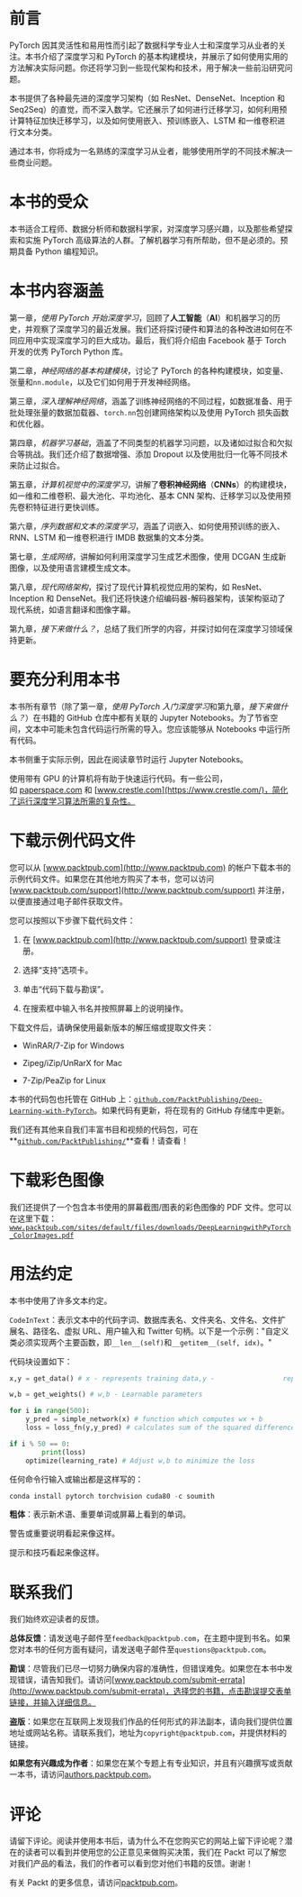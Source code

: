 # 前言

PyTorch 因其灵活性和易用性而引起了数据科学专业人士和深度学习从业者的关注。本书介绍了深度学习和 PyTorch 的基本构建模块，并展示了如何使用实用的方法解决实际问题。你还将学习到一些现代架构和技术，用于解决一些前沿研究问题。

本书提供了各种最先进的深度学习架构（如 ResNet、DenseNet、Inception 和 Seq2Seq）的直觉，而不深入数学。它还展示了如何进行迁移学习，如何利用预计算特征加快迁移学习，以及如何使用嵌入、预训练嵌入、LSTM 和一维卷积进行文本分类。

通过本书，你将成为一名熟练的深度学习从业者，能够使用所学的不同技术解决一些商业问题。

# 本书的受众

本书适合工程师、数据分析师和数据科学家，对深度学习感兴趣，以及那些希望探索和实施 PyTorch 高级算法的人群。了解机器学习有所帮助，但不是必须的。预期具备 Python 编程知识。

# 本书内容涵盖

第一章，*使用 PyTorch 开始深度学习*，回顾了**人工智能**（**AI**）和机器学习的历史，并观察了深度学习的最近发展。我们还将探讨硬件和算法的各种改进如何在不同应用中实现深度学习的巨大成功。最后，我们将介绍由 Facebook 基于 Torch 开发的优秀 PyTorch Python 库。

第二章，*神经网络的基本构建模块*，讨论了 PyTorch 的各种构建模块，如变量、张量和`nn.module`，以及它们如何用于开发神经网络。

第三章，*深入理解神经网络*，涵盖了训练神经网络的不同过程，如数据准备、用于批处理张量的数据加载器、`torch.nn`包创建网络架构以及使用 PyTorch 损失函数和优化器。

第四章，*机器学习基础*，涵盖了不同类型的机器学习问题，以及诸如过拟合和欠拟合等挑战。我们还介绍了数据增强、添加 Dropout 以及使用批归一化等不同技术来防止过拟合。

第五章，*计算机视觉中的深度学习*，讲解了**卷积神经网络**（**CNNs**）的构建模块，如一维和二维卷积、最大池化、平均池化、基本 CNN 架构、迁移学习以及使用预先卷积特征进行更快训练。

第六章，*序列数据和文本的深度学习*，涵盖了词嵌入、如何使用预训练的嵌入、RNN、LSTM 和一维卷积进行 IMDB 数据集的文本分类。

第七章，*生成网络*，讲解如何利用深度学习生成艺术图像，使用 DCGAN 生成新图像，以及使用语言建模生成文本。

第八章，*现代网络架构*，探讨了现代计算机视觉应用的架构，如 ResNet、Inception 和 DenseNet。我们还将快速介绍编码器-解码器架构，该架构驱动了现代系统，如语言翻译和图像字幕。

第九章，*接下来做什么？*，总结了我们所学的内容，并探讨如何在深度学习领域保持更新。

# 要充分利用本书

本书所有章节（除了第一章，*使用 PyTorch 入门深度学习*和第九章，*接下来做什么？*）在书籍的 GitHub 仓库中都有关联的 Jupyter Notebooks。为了节省空间，文本中可能未包含代码运行所需的导入。您应该能够从 Notebooks 中运行所有代码。

本书侧重于实际示例，因此在阅读章节时运行 Jupyter Notebooks。

使用带有 GPU 的计算机将有助于快速运行代码。有一些公司，如 [paperspace.com](https://www.paperspace.com/) 和 [www.crestle.com](https://www.crestle.com/)，简化了运行深度学习算法所需的复杂性。

# 下载示例代码文件

您可以从 [www.packtpub.com](http://www.packtpub.com) 的帐户下载本书的示例代码文件。如果您在其他地方购买了本书，您可以访问 [www.packtpub.com/support](http://www.packtpub.com/support) 并注册，以便直接通过电子邮件获取文件。

您可以按照以下步骤下载代码文件：

1.  在 [www.packtpub.com](http://www.packtpub.com/support) 登录或注册。

1.  选择“支持”选项卡。

1.  单击“代码下载与勘误”。

1.  在搜索框中输入书名并按照屏幕上的说明操作。

下载文件后，请确保使用最新版本的解压缩或提取文件夹：

+   WinRAR/7-Zip for Windows

+   Zipeg/iZip/UnRarX for Mac

+   7-Zip/PeaZip for Linux

本书的代码包也托管在 GitHub 上：[`github.com/PacktPublishing/Deep-Learning-with-PyTorch`](https://github.com/PacktPublishing/Deep-Learning-with-PyTorch)。如果代码有更新，将在现有的 GitHub 存储库中更新。

我们还有其他来自我们丰富书目和视频的代码包，可在**[`github.com/PacktPublishing/`](https://github.com/PacktPublishing/)**查看！请查看！

# 下载彩色图像

我们还提供了一个包含本书使用的屏幕截图/图表的彩色图像的 PDF 文件。您可以在这里下载：[`www.packtpub.com/sites/default/files/downloads/DeepLearningwithPyTorch_ColorImages.pdf`](https://www.packtpub.com/sites/default/files/downloads/DeepLearningwithPyTorch_ColorImages.pdf)

# 用法约定

本书中使用了许多文本约定。

`CodeInText`：表示文本中的代码字词、数据库表名、文件夹名、文件名、文件扩展名、路径名、虚拟 URL、用户输入和 Twitter 句柄。以下是一个示例："自定义类必须实现两个主要函数，即`__len__(self)`和`__getitem__(self, idx)`。"

代码块设置如下：

```py
x,y = get_data() # x - represents training data,y -                 represents target variables

w,b = get_weights() # w,b - Learnable parameters

for i in range(500):
    y_pred = simple_network(x) # function which computes wx + b
    loss = loss_fn(y,y_pred) # calculates sum of the squared differences of y and y_pred

if i % 50 == 0: 
        print(loss)
    optimize(learning_rate) # Adjust w,b to minimize the loss
```

任何命令行输入或输出都是这样写的：

```py
conda install pytorch torchvision cuda80 -c soumith
```

**粗体**：表示新术语、重要单词或屏幕上看到的单词。

警告或重要说明看起来像这样。

提示和技巧看起来像这样。

# 联系我们

我们始终欢迎读者的反馈。

**总体反馈**：请发送电子邮件至`feedback@packtpub.com`，在主题中提到书名。如果您对本书的任何方面有疑问，请发送电子邮件至`questions@packtpub.com`。

**勘误**：尽管我们已尽一切努力确保内容的准确性，但错误难免。如果您在本书中发现错误，请告知我们。请访问[www.packtpub.com/submit-errata](http://www.packtpub.com/submit-errata)，选择您的书籍，点击勘误提交表单链接，并输入详细信息。

**盗版**：如果您在互联网上发现我们作品的任何形式的非法副本，请向我们提供位置地址或网站名称。请联系我们，地址为`copyright@packtpub.com`，并提供材料的链接。

**如果您有兴趣成为作者**：如果您在某个专题上有专业知识，并且有兴趣撰写或贡献一本书，请访问[authors.packtpub.com](http://authors.packtpub.com/)。

# 评论

请留下评论。阅读并使用本书后，请为什么不在您购买它的网站上留下评论呢？潜在的读者可以看到并使用您的公正意见来做购买决策，我们在 Packt 可以了解您对我们产品的看法，我们的作者可以看到您对他们书籍的反馈。谢谢！

有关 Packt 的更多信息，请访问[packtpub.com](https://www.packtpub.com/)。
